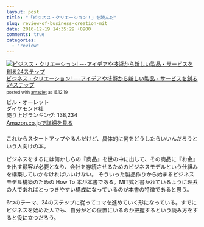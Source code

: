 ```yaml
---
layout: post
title: "「ビジネス・クリエーション！」を読んだ"
slug: review-of-business-creation-mit
date: 2016-12-19 14:35:29 +0900
comments: true
categories:
  - "review"
---
```


<div class="amazlet-box" style="margin-bottom:1.5em;"><div class="amazlet-image" style="float:left;margin:0px 12px 1px 0px;"><a href="http://www.amazon.co.jp/exec/obidos/ASIN/4478029156/iriyaufo-22" name="amazletlink" target="_blank"><img src="https://images-fe.ssl-images-amazon.com/images/I/51-47dll5-L._SL160_.jpg" alt="ビジネス・クリエーション! ---アイデアや技術から新しい製品・サービスを創る24ステップ" style="border: none;" /></a></div><div class="amazlet-info" style="line-height:120%; margin-bottom: 10px"><div class="amazlet-name" style="margin-bottom:10px;line-height:120%"><a href="http://www.amazon.co.jp/exec/obidos/ASIN/4478029156/iriyaufo-22" name="amazletlink" target="_blank">ビジネス・クリエーション! ---アイデアや技術から新しい製品・サービスを創る24ステップ</a><div class="amazlet-powered-date" style="font-size:80%;margin-top:5px;line-height:120%">posted with <a href="http://www.amazlet.com/" title="amazlet" target="_blank">amazlet</a> at 16.12.19</div></div><div class="amazlet-detail">ビル・オーレット <br />ダイヤモンド社 <br />売り上げランキング: 138,234<br /></div><div class="amazlet-sub-info" style="float: left;"><div class="amazlet-link" style="margin-top: 5px"><a href="http://www.amazon.co.jp/exec/obidos/ASIN/4478029156/iriyaufo-22" name="amazletlink" target="_blank">Amazon.co.jpで詳細を見る</a></div></div></div><div class="amazlet-footer" style="clear: left"></div></div>

これからスタートアップやるんだけど、具体的に何をどうしたらいいんだろうという人向けの本。

ビジネスをするには何かしらの『商品』を世の中に出して、その商品に『お金』を出す顧客が必要となり、会社を存続させるためのビジネスモデルという仕組みを構築していかなければいいけない。
そういった製品作りから始まるビジネスモデル構築のための How To 本が本書である。MIT式と書かれているように理系の人であればとっつきやすい構成になっているのが本書の特徴であると思う。

6つのテーマ、24のステップに従ってコマを進めていく形になっている。すでにビジネスを始めた人でも、自分がどの位置にいるのか把握するという読み方をすると役に立つだろう。
